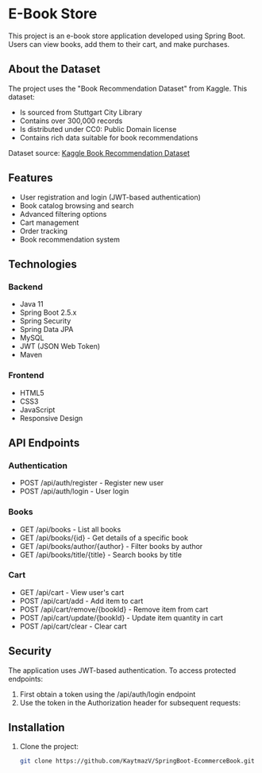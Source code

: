 # E-Book Store

This project is an e-book store application developed using Spring Boot. Users can view books, add them to their cart, and make purchases.

## About the Dataset

The project uses the "Book Recommendation Dataset" from Kaggle. This dataset:
- Is sourced from Stuttgart City Library
- Contains over 300,000 records
- Is distributed under CC0: Public Domain license
- Contains rich data suitable for book recommendations

Dataset source: [Kaggle Book Recommendation Dataset](https://www.kaggle.com/datasets/arashnic/book-recommendation-dataset)

## Features

- User registration and login (JWT-based authentication)
- Book catalog browsing and search
- Advanced filtering options
- Cart management
- Order tracking
- Book recommendation system

## Technologies

### Backend
- Java 11
- Spring Boot 2.5.x
- Spring Security
- Spring Data JPA
- MySQL
- JWT (JSON Web Token)
- Maven

### Frontend
- HTML5
- CSS3
- JavaScript
- Responsive Design

## API Endpoints

### Authentication
- POST /api/auth/register - Register new user
- POST /api/auth/login - User login

### Books
- GET /api/books - List all books
- GET /api/books/{id} - Get details of a specific book
- GET /api/books/author/{author} - Filter books by author
- GET /api/books/title/{title} - Search books by title

### Cart
- GET /api/cart - View user's cart
- POST /api/cart/add - Add item to cart
- POST /api/cart/remove/{bookId} - Remove item from cart
- POST /api/cart/update/{bookId} - Update item quantity in cart
- POST /api/cart/clear - Clear cart

## Security

The application uses JWT-based authentication. To access protected endpoints:
1. First obtain a token using the /api/auth/login endpoint
2. Use the token in the Authorization header for subsequent requests:


## Installation

1. Clone the project:
   ```bash
   git clone https://github.com/KaytmazV/SpringBoot-EcommerceBook.git
   ```
